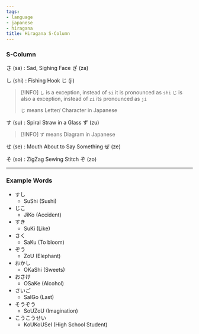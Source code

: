 ```yaml
---
tags:
- language
- japanese
- hiragana
title: Hiragana S-Column
---
```


### S-Column

さ (sa) : Sad, Sighing Face
ざ (za)

し (shi) : Fishing Hook
じ (ji)

 > [!INFO]
 > `し` is a exception, instead of `si` it is pronounced as `shi`
 > `じ` is also a exception, instead of `zi` its pronounced as `ji`
 > 
 > `じ` means Letter/ Character in Japanese

す (su) : Spiral Straw in a Glass
ず (zu)

 > [!INFO]
 > `ず` means Diagram in Japanese

せ (se) : Mouth About to Say Something
ぜ (ze)

そ (so) : ZigZag Sewing Stitch
ぞ (zo)

---

### Example Words

* すし
	* SuShi (Sushi)
* じこ
	* JiKo (Accident)
* すき
	* SuKi (Like)
* さく
	* SaKu (To bloom)
* ぞう
	* ZoU (Elephant)
* おかし
	* OKaShi (Sweets)
* おさけ 
	* OSaKe (Alcohol)
* さいご 
	* SaIGo (Last)
* そうぞう 
	* SoUZoU (Imagination)
* こうこうせい 
	* KoUKoUSeI (High School Student)